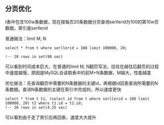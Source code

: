 ## 分页优化

t表中包含100w条数据，现在按每页20条数据分页查询serllerid为100的第10w页数据，索引是serllerid

普通做法：limit M, N

```mysql
select * from t where serllerid = 100 limit 100000, 20;

!-- 20 rows in set(90 sec)
```

可以看到时间成本巨大，在普通的limit M, N翻页写法，往往在越往后翻页的过程中速度越慢，原因是MySQL会读取表中的前M+N条数据，M越大，性能越差



优化做法：先查询翻页中需要的N条数据的主键id，再根据id回表查询所需要的N条数据。查询N条数据的主键在索引中完成的，所以速度更快

```mysql
select * from t t1, (select id from t where serllerid = 100 limit 100000, 20) t2 where t1.id = t2.id;
!-- 20 rows in set(4.25 sec)
```

可以看到由于走了索引后再回表，速度大大提升